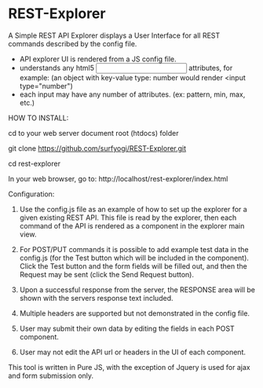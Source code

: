 # REST-Explorer
A Simple REST API Explorer displays a User Interface for all REST commands described by the config file.

- API explorer UI is rendered from a JS config file.
- understands any html5 <input> attributes, for example:
(an object with key-value type: number would render <input type="number")
- each input may have any number of attributes. (ex: pattern, min, max, etc.)

HOW TO INSTALL:

cd to your web server document root (htdocs) folder

git clone https://github.com/surfyogi/REST-Explorer.git

cd rest-explorer

In your web browser, go to: http://localhost/rest-explorer/index.html


Configuration:

1) Use the config.js file as an example of how to set up the explorer for
a given existing REST API. This file is read by the explorer, then each
command of the API is rendered as a component in the explorer main view.

2) For POST/PUT commands it is possible to add example test data in the config.js
(for the Test button which will be included in the component).
Click the Test button and the form fields will be filled out, and then the
Request may be sent (click the Send Request button).

3) Upon a successful response from the server, the RESPONSE area will be
shown with the servers response text included.

4) Multiple headers are supported but not demonstrated in the config file.

5) User may submit their own data by editing the fields in each POST component.

6) User may not edit the API url or headers in the UI of each component.


This tool is written in Pure JS, with the exception of Jquery is used for ajax
and form submission only.
